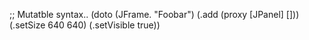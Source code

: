 ;; Mutatble syntax..
(doto
 (JFrame. "Foobar")
 (.add (proxy [JPanel] []))
 (.setSize 640 640)
 (.setVisible true))

